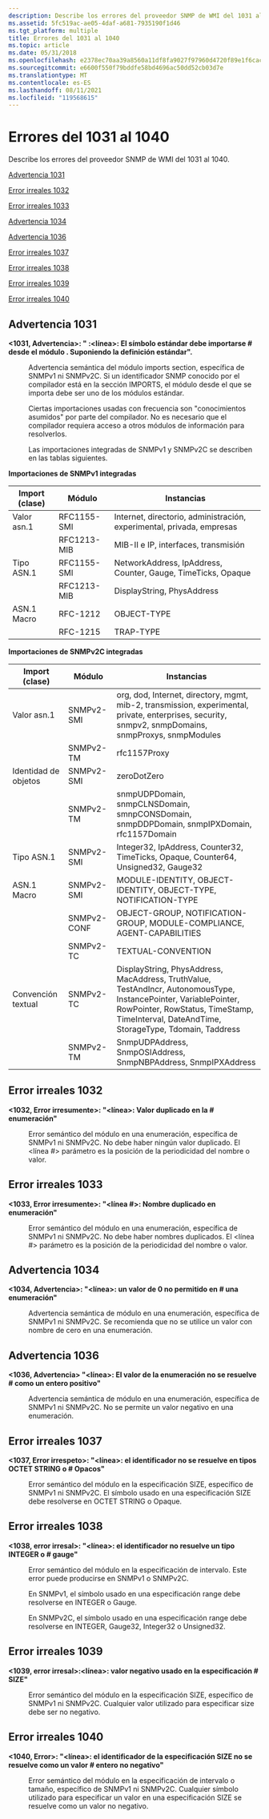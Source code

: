 ```yaml
---
description: Describe los errores del proveedor SNMP de WMI del 1031 al 1040.
ms.assetid: 5fc519ac-ae05-4daf-a681-7935190f1d46
ms.tgt_platform: multiple
title: Errores del 1031 al 1040
ms.topic: article
ms.date: 05/31/2018
ms.openlocfilehash: e2378ec70aa39a8560a11df8fa9027f97960d4720f89e1f6cac271496e432362
ms.sourcegitcommit: e6600f550f79bddfe58bd4696ac50dd52cb03d7e
ms.translationtype: MT
ms.contentlocale: es-ES
ms.lasthandoff: 08/11/2021
ms.locfileid: "119568615"
---
```

# <a name="errors-1031-through-1040"></a>Errores del 1031 al 1040

Describe los errores del proveedor SNMP de WMI del 1031 al 1040.

[Advertencia 1031](#warning-1031)

[Error irreales 1032](#fatal-error-1032)

[Error irreales 1033](#fatal-error-1033)

[Advertencia 1034](#warning-1034)

[Advertencia 1036](#warning-1036)

[Error irreales 1037](#fatal-error-1037)

[Error irreales 1038](#fatal-error-1038)

[Error irreales 1039](#fatal-error-1039)

[Error irreales 1040](#fatal-error-1040)

## <a name="warning-1031"></a>Advertencia 1031

<dl> <dt>

<span id="_1031__Warning_____fileName___line____Standard_symbol__identifier__should_be_imported_from_module__identifier_._Assuming_the_standard_definition._"></span><span id="_1031__warning_____filename___line____standard_symbol__identifier__should_be_imported_from_module__identifier_._assuming_the_standard_definition._"></span><span id="_1031__WARNING_____FILENAME___LINE____STANDARD_SYMBOL__IDENTIFIER__SHOULD_BE_IMPORTED_FROM_MODULE__IDENTIFIER_._ASSUMING_THE_STANDARD_DEFINITION._"></span>**<1031, Advertencia>: " <fileName> :<línea>: El símbolo estándar debe importarse \# desde el módulo <identifier> <identifier> . Suponiendo la definición estándar".**
</dt> <dd>

Advertencia semántica del módulo imports section, específica de SNMPv1 ni SNMPv2C. Si un identificador SNMP conocido por el compilador está en la sección IMPORTS, el módulo desde el que se importa debe ser uno de los módulos estándar.

Ciertas importaciones usadas con frecuencia son "conocimientos asumidos" por parte del compilador. No es necesario que el compilador requiera acceso a otros módulos de información para resolverlos.

Las importaciones integradas de SNMPv1 y SNMPv2C se describen en las tablas siguientes.

</dd> </dl>

**Importaciones de SNMPv1 integradas**



| Import (clase) | Módulo      | Instancias                                                           |
|--------------|-------------|---------------------------------------------------------------------|
| Valor asn.1  | RFC1155-SMI | Internet, directorio, administración, experimental, privada, empresas |
|              | RFC1213-MIB | MIB-II e IP, interfaces, transmisión                             |
| Tipo ASN.1   | RFC1155-SMI | NetworkAddress, IpAddress, Counter, Gauge, TimeTicks, Opaque        |
|              | RFC1213-MIB | DisplayString, PhysAddress                                          |
| ASN.1 Macro  | RFC-1212    | OBJECT-TYPE                                                         |
|              | RFC-1215    | TRAP-TYPE                                                           |



 

**Importaciones de SNMPv2C integradas**



| Import (clase)       | Módulo      | Instancias                                                                                                                                                                                                      |
|--------------------|-------------|----------------------------------------------------------------------------------------------------------------------------------------------------------------------------------------------------------------|
| Valor asn.1        | SNMPv2-SMI  | org, dod, Internet, directory, mgmt, mib-2, transmission, experimental, private, enterprises, security, snmpv2, snmpDomains, snmpProxys, snmpModules                                                           |
|                    | SNMPv2-TM   | rfc1157Proxy                                                                                                                                                                                                   |
| Identidad de objetos    | SNMPv2-SMI  | zeroDotZero                                                                                                                                                                                                    |
|                    | SNMPv2-TM   | snmpUDPDomain, snmpCLNSDomain, smnpCONSDomain, snmpDDPDomain, snmpIPXDomain, rfc1157Domain                                                                                                                     |
| Tipo ASN.1         | SNMPv2-SMI  | Integer32, IpAddress, Counter32, TimeTicks, Opaque, Counter64, Unsigned32, Gauge32                                                                                                                             |
| ASN.1 Macro        | SNMPv2-SMI  | MODULE-IDENTITY, OBJECT-IDENTITY, OBJECT-TYPE, NOTIFICATION-TYPE                                                                                                                                               |
|                    | SNMPv2-CONF | OBJECT-GROUP, NOTIFICATION-GROUP, MODULE-COMPLIANCE, AGENT-CAPABILITIES                                                                                                                                        |
|                    | SNMPv2-TC   | TEXTUAL-CONVENTION                                                                                                                                                                                             |
| Convención textual | SNMPv2-TC   | DisplayString, PhysAddress, MacAddress, TruthValue, TestAndIncr, AutonomousType, InstancePointer, VariablePointer, RowPointer, RowStatus, TimeStamp, TimeInterval, DateAndTime, StorageType, Tdomain, Taddress |
|                    | SNMPv2-TM   | SnmpUDPAddress, SnmpOSIAddress, SnmpNBPAddress, SnmpIPXAddress                                                                                                                                                 |



 

## <a name="fatal-error-1032"></a>Error irreales 1032

<dl> <dt>

<span id="_1032__Fatal_____fileName__line____Duplicate_value__value__in_enumeration_"></span><span id="_1032__fatal_____filename__line____duplicate_value__value__in_enumeration_"></span><span id="_1032__FATAL_____FILENAME__LINE____DUPLICATE_VALUE__VALUE__IN_ENUMERATION_"></span>**<1032, Error irresumente>: "<línea>: Valor duplicado <fileName> en la \# <value> enumeración"**
</dt> <dd>

Error semántico del módulo en una enumeración, específica de SNMPv1 ni SNMPv2C. No debe haber ningún valor duplicado. El <línea \#> parámetro es la posición de la periodicidad del nombre o valor.

</dd> </dl>

## <a name="fatal-error-1033"></a>Error irreales 1033

<dl> <dt>

<span id="_1033__Fatal_____fileName__line____Duplicate_name__identifier__in_enumeration_"></span><span id="_1033__fatal_____filename__line____duplicate_name__identifier__in_enumeration_"></span><span id="_1033__FATAL_____FILENAME__LINE____DUPLICATE_NAME__IDENTIFIER__IN_ENUMERATION_"></span>**<1033, Error irresumente>: <fileName> "<línea \#>: Nombre duplicado <identifier> en enumeración"**
</dt> <dd>

Error semántico del módulo en una enumeración, específica de SNMPv1 ni SNMPv2C. No debe haber nombres duplicados. El <línea \#> parámetro es la posición de la periodicidad del nombre o valor.

</dd> </dl>

## <a name="warning-1034"></a>Advertencia 1034

<dl> <dt>

<span id="_1034__Warning_____fileName__line____A_value_of_0_disallowed_in_an_enumeration_"></span><span id="_1034__warning_____filename__line____a_value_of_0_disallowed_in_an_enumeration_"></span><span id="_1034__WARNING_____FILENAME__LINE____A_VALUE_OF_0_DISALLOWED_IN_AN_ENUMERATION_"></span>**<1034, Advertencia>: "<línea>: un valor de 0 no permitido en <fileName> \# una enumeración"**
</dt> <dd>

Advertencia semántica de módulo en una enumeración, específica de SNMPv1 ni SNMPv2C. Se recomienda que no se utilice un valor con nombre de cero en una enumeración.

</dd> </dl>

## <a name="warning-1036"></a>Advertencia 1036

<dl> <dt>

<span id="_1036__Warning____fileName__line____Value_in_enumeration_does_not_resolve_to_a_positive_integer_"></span><span id="_1036__warning____filename__line____value_in_enumeration_does_not_resolve_to_a_positive_integer_"></span><span id="_1036__WARNING____FILENAME__LINE____VALUE_IN_ENUMERATION_DOES_NOT_RESOLVE_TO_A_POSITIVE_INTEGER_"></span>**<1036, Advertencia> "<línea>: El valor de la enumeración no se resuelve <fileName> \# como un entero positivo"**
</dt> <dd>

Advertencia semántica de módulo en una enumeración, específica de SNMPv1 ni SNMPv2C. No se permite un valor negativo en una enumeración.

</dd> </dl>

## <a name="fatal-error-1037"></a>Error irreales 1037

<dl> <dt>

<span id="_1037__Fatal_____fileName__line____Identifier__identifier__does_not_resolve_to_OCTET_STRING_or_Opaque_types_"></span><span id="_1037__fatal_____filename__line____identifier__identifier__does_not_resolve_to_octet_string_or_opaque_types_"></span><span id="_1037__FATAL_____FILENAME__LINE____IDENTIFIER__IDENTIFIER__DOES_NOT_RESOLVE_TO_OCTET_STRING_OR_OPAQUE_TYPES_"></span>**<1037, Error irrespeto>: "<línea>: el identificador no se resuelve en tipos OCTET STRING o <fileName> \# <identifier> Opacos"**
</dt> <dd>

Error semántico del módulo en la especificación SIZE, específico de SNMPv1 ni SNMPv2C. El símbolo usado en una especificación SIZE debe resolverse en OCTET STRING o Opaque.

</dd> </dl>

## <a name="fatal-error-1038"></a>Error irreales 1038

<dl> <dt>

<span id="_1038__Fatal_____fileName__line____Identifier__identifier__does_not_resolve_an_INTEGER_or_Gauge_type_"></span><span id="_1038__fatal_____filename__line____identifier__identifier__does_not_resolve_an_integer_or_gauge_type_"></span><span id="_1038__FATAL_____FILENAME__LINE____IDENTIFIER__IDENTIFIER__DOES_NOT_RESOLVE_AN_INTEGER_OR_GAUGE_TYPE_"></span>**<1038, error irresal>: "<línea>: el identificador no resuelve un tipo INTEGER o <fileName> \# <identifier> gauge"**
</dt> <dd>

Error semántico del módulo en la especificación de intervalo. Este error puede producirse en SNMPv1 o SNMPv2C.

En SNMPv1, el símbolo usado en una especificación range debe resolverse en INTEGER o Gauge.

En SNMPv2C, el símbolo usado en una especificación range debe resolverse en INTEGER, Gauge32, Integer32 o Unsigned32.

</dd> </dl>

## <a name="fatal-error-1039"></a>Error irreales 1039

<dl> <dt>

<span id="_1039__Fatal___fileName__line____Negative_value_used_in_SIZE_specification_"></span><span id="_1039__fatal___filename__line____negative_value_used_in_size_specification_"></span><span id="_1039__FATAL___FILENAME__LINE____NEGATIVE_VALUE_USED_IN_SIZE_SPECIFICATION_"></span>**<1039, error irresal>:<línea>: valor negativo usado en la especificación <fileName> \# SIZE"**
</dt> <dd>

Error semántico del módulo en la especificación SIZE, específico de SNMPv1 ni SNMPv2C. Cualquier valor utilizado para especificar size debe ser no negativo.

</dd> </dl>

## <a name="fatal-error-1040"></a>Error irreales 1040

<dl> <dt>

<span id="_1040__Fatal_____fileName__line____Identifier__identifier__in_SIZE_specification_does_not_resolve_to_a_non-negative_integral_value_"></span><span id="_1040__fatal_____filename__line____identifier__identifier__in_size_specification_does_not_resolve_to_a_non-negative_integral_value_"></span><span id="_1040__FATAL_____FILENAME__LINE____IDENTIFIER__IDENTIFIER__IN_SIZE_SPECIFICATION_DOES_NOT_RESOLVE_TO_A_NON-NEGATIVE_INTEGRAL_VALUE_"></span>**<1040, Error>: "<línea>: el identificador de la especificación SIZE no se resuelve como un valor <fileName> \# entero no <identifier> negativo"**
</dt> <dd>

Error semántico del módulo en la especificación de intervalo o tamaño, específico de SNMPv1 ni SNMPv2C. Cualquier símbolo utilizado para especificar un valor en una especificación SIZE se resuelve como un valor no negativo.

</dd> </dl>

 

 



